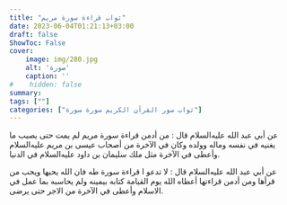 ```yaml
---
title: "ثواب قراءة سورة مريم"
date: 2023-06-04T01:21:13+03:00
draft: false
ShowToc: False
cover:
    image: img/280.jpg
    alt: 'صورة'
    caption: ''
#    hidden: false
summary: 
tags: [""]
categories: ["ثواب سور القرآن الكريم سورة سورة"]
---
```

عن أبي عبد الله عليه‌السلام
قال : من أدمن قراءة سورة مريم لم يمت حتى يصيب ما يغنيه في نفسه
وماله وولده وكان في الآخرة من أصحاب عيسى بن مريم عليه‌السلام وأعطى في
الآخرة مثل ملك سليمان بن داود عليه‌السلام في الدنيا.

عن أبي عبد الله عليه‌السلام قال : لا تدعو ا قراءة سورة طه فان الله يحبها ويحب
من قرأها ومن أدمن قراءتها أعطاه الله يوم القيامة كتابه بيمينه ولم
يحاسبه بما عمل في الاسلام وأعطى في الآخرة من الاجر حتى يرضى.

